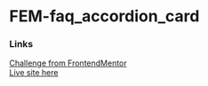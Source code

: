 # FEM-faq_accordion_card
### Links
[Challenge from FrontendMentor](https://www.frontendmentor.io/challenges/faq-accordion-card-XlyjD0Oam)\
[Live site here](https://mgksp.github.io/FEM-faq_accordion_card/)
